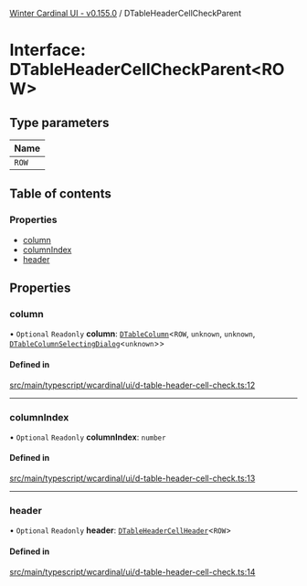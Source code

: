 [Winter Cardinal UI - v0.155.0](../index.md) / DTableHeaderCellCheckParent

# Interface: DTableHeaderCellCheckParent<ROW\>

## Type parameters

| Name |
| :------ |
| `ROW` |

## Table of contents

### Properties

- [column](DTableHeaderCellCheckParent.md#column)
- [columnIndex](DTableHeaderCellCheckParent.md#columnindex)
- [header](DTableHeaderCellCheckParent.md#header)

## Properties

### column

• `Optional` `Readonly` **column**: [`DTableColumn`](DTableColumn.md)<`ROW`, `unknown`, `unknown`, [`DTableColumnSelectingDialog`](DTableColumnSelectingDialog.md)<`unknown`\>\>

#### Defined in

[src/main/typescript/wcardinal/ui/d-table-header-cell-check.ts:12](https://github.com/winter-cardinal/winter-cardinal-ui/blob/v0.155.0/src/main/typescript/wcardinal/ui/d-table-header-cell-check.ts#L12)

___

### columnIndex

• `Optional` `Readonly` **columnIndex**: `number`

#### Defined in

[src/main/typescript/wcardinal/ui/d-table-header-cell-check.ts:13](https://github.com/winter-cardinal/winter-cardinal-ui/blob/v0.155.0/src/main/typescript/wcardinal/ui/d-table-header-cell-check.ts#L13)

___

### header

• `Optional` `Readonly` **header**: [`DTableHeaderCellHeader`](DTableHeaderCellHeader.md)<`ROW`\>

#### Defined in

[src/main/typescript/wcardinal/ui/d-table-header-cell-check.ts:14](https://github.com/winter-cardinal/winter-cardinal-ui/blob/v0.155.0/src/main/typescript/wcardinal/ui/d-table-header-cell-check.ts#L14)
